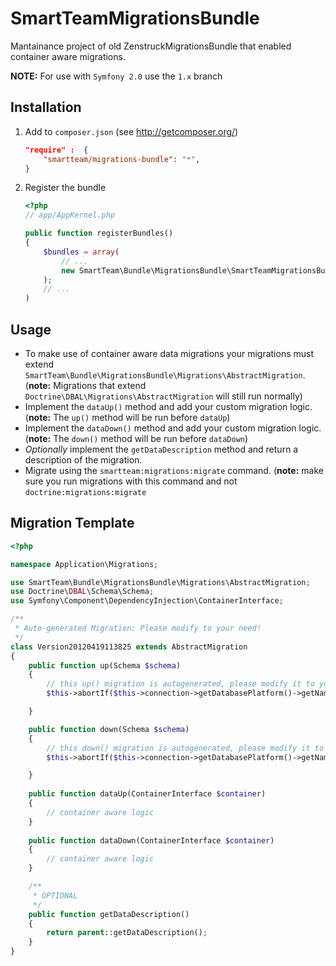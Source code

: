 # SmartTeamMigrationsBundle

Mantainance project of old ZenstruckMigrationsBundle that enabled container aware migrations.

**NOTE:** For use with `Symfony 2.0` use the `1.x` branch

## Installation

1. Add to `composer.json` (see http://getcomposer.org/)

    ```json
    "require" :  {
        "smartteam/migrations-bundle": "*",
    }
    ```

2. Register the bundle

    ```php
    <?php
    // app/AppKernel.php
    
    public function registerBundles()
    {
        $bundles = array(
            // ...
            new SmartTeam\Bundle\MigrationsBundle\SmartTeamMigrationsBundle(),
        );
        // ...
    )
    ```
    
## Usage

*   To make use of container aware data migrations your migrations must extend 
    `SmartTeam\Bundle\MigrationsBundle\Migrations\AbstractMigration`.  (**note:** Migrations that extend
    `Doctrine\DBAL\Migrations\AbstractMigration` will still run normally)
*   Implement the `dataUp()` method and add your custom migration logic. (**note:** The `up()` method will be run 
    before `dataUp`)
*   Implement the `dataDown()` method and add your custom migration logic. (**note:** The `down()` method will be run 
    before `dataDown`)
*   _Optionally_ implement the `getDataDescription` method and return a description of the migration.
*   Migrate using the `smartteam:migrations:migrate` command.
    (**note:** make sure you run migrations with this command and not `doctrine:migrations:migrate`

## Migration Template

```php
<?php

namespace Application\Migrations;

use SmartTeam\Bundle\MigrationsBundle\Migrations\AbstractMigration;
use Doctrine\DBAL\Schema\Schema;
use Symfony\Component\DependencyInjection\ContainerInterface;

/**
 * Auto-generated Migration: Please modify to your need!
 */
class Version20120419113825 extends AbstractMigration
{
    public function up(Schema $schema)
    {
        // this up() migration is autogenerated, please modify it to your needs
        $this->abortIf($this->connection->getDatabasePlatform()->getName() != "mysql");

    }

    public function down(Schema $schema)
    {
        // this down() migration is autogenerated, please modify it to your needs
        $this->abortIf($this->connection->getDatabasePlatform()->getName() != "mysql");

    }
    
    public function dataUp(ContainerInterface $container)
    {
        // container aware logic
    }
    
    public function dataDown(ContainerInterface $container)
    {
        // container aware logic
    }

    /**
     * OPTIONAL
     */
    public function getDataDescription()
    {
        return parent::getDataDescription();
    }
}
```
